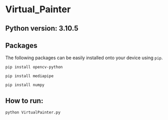 # Virtual_Painter
## Python version: 3.10.5

## Packages
The following packages can be easily installed onto your device using `pip`.
```
pip install opencv-python
```
```
pip install mediapipe
```
```
pip install numpy
```
## How to run:
```
python VirtualPainter.py
```
